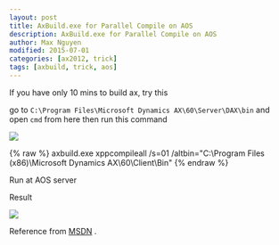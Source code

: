 ```yaml
---
layout: post
title: AxBuild.exe for Parallel Compile on AOS
description: AxBuild.exe for Parallel Compile on AOS
author: Max Nguyen
modified: 2015-07-01
categories: [ax2012, trick]
tags: [axbuild, trick, aos]
---
```


If you have only 10 mins to build ax, try this

go to `C:\Program Files\Microsoft Dynamics AX\60\Server\DAX\bin` and open `cmd` from here then run this command

![](https://dynamics365.github.io/assets/axbuild-exe-for-parallel-compile-on-aos_2.png)

{% raw %}
axbuild.exe xppcompileall /s=01 /altbin="C:\Program Files (x86)\Microsoft Dynamics AX\60\Client\Bin"
{% endraw %}

Run at AOS server

Result

![](https://dynamics365.github.io/assets/axbuild-exe-for-parallel-compile-on-aos_3.png)

Reference from [MSDN](https://msdn.microsoft.com/en-us/library/dn528954.aspx) .